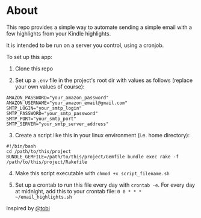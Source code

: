 # About

This repo provides a simple way to automate sending a simple email with a few highlights from your Kindle highlights.

It is intended to be run on a server you control, using a cronjob.

To set up this app:

1.  Clone this repo

2.  Set up a `.env` file in the project's root dir with values as follows (replace your own values of course):

```shell
AMAZON_PASSWORD="your_amazon_password"
AMAZON_USERNAME="your_amazon_email@gmail.com"
SMTP_LOGIN="your_smtp_login"
SMTP_PASSWORD="your_smtp_password"
SMTP_PORT="your_smtp_port"
SMTP_SERVER="your_smtp_server_address"
```

3. Create a script like this in your linux environment (i.e. home directory):

```shell
#!/bin/bash
cd /path/to/this/project
BUNDLE_GEMFILE=/path/to/this/project/Gemfile bundle exec rake -f /path/to/this/project/Rakefile
```

4. Make this script executable with `chmod +x script_filename.sh`

5. Set up a crontab to run this file every day with `crontab -e`. For every day at midnight, add this to your crontab file: `0 0 * * * ~/email_highlights.sh`

Inspired by [@tobi](https://github.com/tobi)
